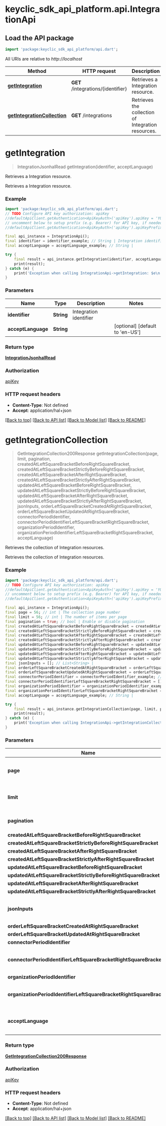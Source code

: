 # keyclic_sdk_api_platform.api.IntegrationApi

## Load the API package
```dart
import 'package:keyclic_sdk_api_platform/api.dart';
```

All URIs are relative to *http://localhost*

Method | HTTP request | Description
------------- | ------------- | -------------
[**getIntegration**](IntegrationApi.md#getintegration) | **GET** /integrations/{identifier} | Retrieves a Integration resource.
[**getIntegrationCollection**](IntegrationApi.md#getintegrationcollection) | **GET** /integrations | Retrieves the collection of Integration resources.


# **getIntegration**
> IntegrationJsonhalRead getIntegration(identifier, acceptLanguage)

Retrieves a Integration resource.

Retrieves a Integration resource.

### Example
```dart
import 'package:keyclic_sdk_api_platform/api.dart';
// TODO Configure API key authorization: apiKey
//defaultApiClient.getAuthentication<ApiKeyAuth>('apiKey').apiKey = 'YOUR_API_KEY';
// uncomment below to setup prefix (e.g. Bearer) for API key, if needed
//defaultApiClient.getAuthentication<ApiKeyAuth>('apiKey').apiKeyPrefix = 'Bearer';

final api_instance = IntegrationApi();
final identifier = identifier_example; // String | Integration identifier
final acceptLanguage = acceptLanguage_example; // String | 

try {
    final result = api_instance.getIntegration(identifier, acceptLanguage);
    print(result);
} catch (e) {
    print('Exception when calling IntegrationApi->getIntegration: $e\n');
}
```

### Parameters

Name | Type | Description  | Notes
------------- | ------------- | ------------- | -------------
 **identifier** | **String**| Integration identifier | 
 **acceptLanguage** | **String**|  | [optional] [default to 'en-US']

### Return type

[**IntegrationJsonhalRead**](IntegrationJsonhalRead.md)

### Authorization

[apiKey](../README.md#apiKey)

### HTTP request headers

 - **Content-Type**: Not defined
 - **Accept**: application/hal+json

[[Back to top]](#) [[Back to API list]](../README.md#documentation-for-api-endpoints) [[Back to Model list]](../README.md#documentation-for-models) [[Back to README]](../README.md)

# **getIntegrationCollection**
> GetIntegrationCollection200Response getIntegrationCollection(page, limit, pagination, createdAtLeftSquareBracketBeforeRightSquareBracket, createdAtLeftSquareBracketStrictlyBeforeRightSquareBracket, createdAtLeftSquareBracketAfterRightSquareBracket, createdAtLeftSquareBracketStrictlyAfterRightSquareBracket, updatedAtLeftSquareBracketBeforeRightSquareBracket, updatedAtLeftSquareBracketStrictlyBeforeRightSquareBracket, updatedAtLeftSquareBracketAfterRightSquareBracket, updatedAtLeftSquareBracketStrictlyAfterRightSquareBracket, jsonInputs, orderLeftSquareBracketCreatedAtRightSquareBracket, orderLeftSquareBracketUpdatedAtRightSquareBracket, connectorPeriodIdentifier, connectorPeriodIdentifierLeftSquareBracketRightSquareBracket, organizationPeriodIdentifier, organizationPeriodIdentifierLeftSquareBracketRightSquareBracket, acceptLanguage)

Retrieves the collection of Integration resources.

Retrieves the collection of Integration resources.

### Example
```dart
import 'package:keyclic_sdk_api_platform/api.dart';
// TODO Configure API key authorization: apiKey
//defaultApiClient.getAuthentication<ApiKeyAuth>('apiKey').apiKey = 'YOUR_API_KEY';
// uncomment below to setup prefix (e.g. Bearer) for API key, if needed
//defaultApiClient.getAuthentication<ApiKeyAuth>('apiKey').apiKeyPrefix = 'Bearer';

final api_instance = IntegrationApi();
final page = 56; // int | The collection page number
final limit = 56; // int | The number of items per page
final pagination = true; // bool | Enable or disable pagination
final createdAtLeftSquareBracketBeforeRightSquareBracket = createdAtLeftSquareBracketBeforeRightSquareBracket_example; // String | 
final createdAtLeftSquareBracketStrictlyBeforeRightSquareBracket = createdAtLeftSquareBracketStrictlyBeforeRightSquareBracket_example; // String | 
final createdAtLeftSquareBracketAfterRightSquareBracket = createdAtLeftSquareBracketAfterRightSquareBracket_example; // String | 
final createdAtLeftSquareBracketStrictlyAfterRightSquareBracket = createdAtLeftSquareBracketStrictlyAfterRightSquareBracket_example; // String | 
final updatedAtLeftSquareBracketBeforeRightSquareBracket = updatedAtLeftSquareBracketBeforeRightSquareBracket_example; // String | 
final updatedAtLeftSquareBracketStrictlyBeforeRightSquareBracket = updatedAtLeftSquareBracketStrictlyBeforeRightSquareBracket_example; // String | 
final updatedAtLeftSquareBracketAfterRightSquareBracket = updatedAtLeftSquareBracketAfterRightSquareBracket_example; // String | 
final updatedAtLeftSquareBracketStrictlyAfterRightSquareBracket = updatedAtLeftSquareBracketStrictlyAfterRightSquareBracket_example; // String | 
final jsonInputs = []; // List<String> | 
final orderLeftSquareBracketCreatedAtRightSquareBracket = orderLeftSquareBracketCreatedAtRightSquareBracket_example; // String | 
final orderLeftSquareBracketUpdatedAtRightSquareBracket = orderLeftSquareBracketUpdatedAtRightSquareBracket_example; // String | 
final connectorPeriodIdentifier = connectorPeriodIdentifier_example; // String | 
final connectorPeriodIdentifierLeftSquareBracketRightSquareBracket = []; // List<String> | 
final organizationPeriodIdentifier = organizationPeriodIdentifier_example; // String | 
final organizationPeriodIdentifierLeftSquareBracketRightSquareBracket = []; // List<String> | 
final acceptLanguage = acceptLanguage_example; // String | 

try {
    final result = api_instance.getIntegrationCollection(page, limit, pagination, createdAtLeftSquareBracketBeforeRightSquareBracket, createdAtLeftSquareBracketStrictlyBeforeRightSquareBracket, createdAtLeftSquareBracketAfterRightSquareBracket, createdAtLeftSquareBracketStrictlyAfterRightSquareBracket, updatedAtLeftSquareBracketBeforeRightSquareBracket, updatedAtLeftSquareBracketStrictlyBeforeRightSquareBracket, updatedAtLeftSquareBracketAfterRightSquareBracket, updatedAtLeftSquareBracketStrictlyAfterRightSquareBracket, jsonInputs, orderLeftSquareBracketCreatedAtRightSquareBracket, orderLeftSquareBracketUpdatedAtRightSquareBracket, connectorPeriodIdentifier, connectorPeriodIdentifierLeftSquareBracketRightSquareBracket, organizationPeriodIdentifier, organizationPeriodIdentifierLeftSquareBracketRightSquareBracket, acceptLanguage);
    print(result);
} catch (e) {
    print('Exception when calling IntegrationApi->getIntegrationCollection: $e\n');
}
```

### Parameters

Name | Type | Description  | Notes
------------- | ------------- | ------------- | -------------
 **page** | **int**| The collection page number | [optional] [default to 1]
 **limit** | **int**| The number of items per page | [optional] [default to 10]
 **pagination** | **bool**| Enable or disable pagination | [optional] 
 **createdAtLeftSquareBracketBeforeRightSquareBracket** | **String**|  | [optional] 
 **createdAtLeftSquareBracketStrictlyBeforeRightSquareBracket** | **String**|  | [optional] 
 **createdAtLeftSquareBracketAfterRightSquareBracket** | **String**|  | [optional] 
 **createdAtLeftSquareBracketStrictlyAfterRightSquareBracket** | **String**|  | [optional] 
 **updatedAtLeftSquareBracketBeforeRightSquareBracket** | **String**|  | [optional] 
 **updatedAtLeftSquareBracketStrictlyBeforeRightSquareBracket** | **String**|  | [optional] 
 **updatedAtLeftSquareBracketAfterRightSquareBracket** | **String**|  | [optional] 
 **updatedAtLeftSquareBracketStrictlyAfterRightSquareBracket** | **String**|  | [optional] 
 **jsonInputs** | [**List<String>**](String.md)|  | [optional] [default to const []]
 **orderLeftSquareBracketCreatedAtRightSquareBracket** | **String**|  | [optional] 
 **orderLeftSquareBracketUpdatedAtRightSquareBracket** | **String**|  | [optional] 
 **connectorPeriodIdentifier** | **String**|  | [optional] 
 **connectorPeriodIdentifierLeftSquareBracketRightSquareBracket** | [**List<String>**](String.md)|  | [optional] [default to const []]
 **organizationPeriodIdentifier** | **String**|  | [optional] 
 **organizationPeriodIdentifierLeftSquareBracketRightSquareBracket** | [**List<String>**](String.md)|  | [optional] [default to const []]
 **acceptLanguage** | **String**|  | [optional] [default to 'en-US']

### Return type

[**GetIntegrationCollection200Response**](GetIntegrationCollection200Response.md)

### Authorization

[apiKey](../README.md#apiKey)

### HTTP request headers

 - **Content-Type**: Not defined
 - **Accept**: application/hal+json

[[Back to top]](#) [[Back to API list]](../README.md#documentation-for-api-endpoints) [[Back to Model list]](../README.md#documentation-for-models) [[Back to README]](../README.md)

